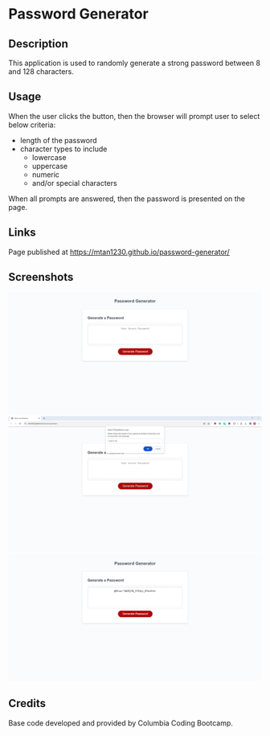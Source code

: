 # Password Generator

  ## Description

  This application is used to randomly generate a strong password between 8 and 128 characters.  
  
  ## Usage
  
  When the user clicks the button, then the browser will prompt user to select below criteria:
  * length of the password
  * character types to include
    * lowercase
    * uppercase
    * numeric
    * and/or special characters  
  
  When all prompts are answered, then the password is presented on the page.

  ## Links  

  Page published at https://mtan1230.github.io/password-generator/

  ## Screenshots

  ![Password generator beginning screencap](./assets/images/screencap-1.png)  
  ![Password generator prompt screencap](./assets/images/screencap-2.png)  
  ![Password generator result screencap](./assets/images/screencap-3.png)

  ## Credits  
  Base code developed and provided by Columbia Coding Bootcamp.
